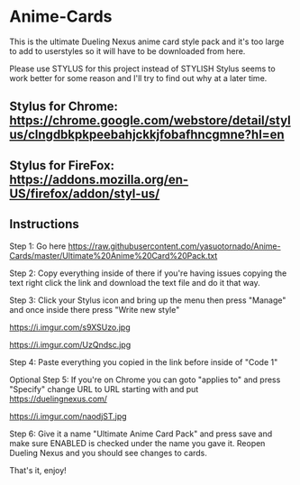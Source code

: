 # Anime-Cards
This is the ultimate Dueling Nexus anime card style pack and it's too large to add to userstyles so it will have to be downloaded from here.

Please use STYLUS for this project instead of STYLISH
Stylus seems to work better for some reason and I'll try to find out why at a later time.

Stylus for Chrome: https://chrome.google.com/webstore/detail/stylus/clngdbkpkpeebahjckkjfobafhncgmne?hl=en
--
Stylus for FireFox: https://addons.mozilla.org/en-US/firefox/addon/styl-us/
--
Instructions
--
Step 1: Go here https://raw.githubusercontent.com/yasuotornado/Anime-Cards/master/Ultimate%20Anime%20Card%20Pack.txt

Step 2: Copy everything inside of there if you're having issues copying the text right click the link and download the text file and do it that way.

Step 3: Click your Stylus icon and bring up the menu then press "Manage" and once inside there press "Write new style"

https://i.imgur.com/s9XSUzo.jpg

https://i.imgur.com/UzQndsc.jpg

Step 4: Paste everything you copied in the link before inside of "Code 1"

Optional
Step 5: If you're on Chrome you can goto "applies to" and press "Specify" change URL to URL starting with and put https://duelingnexus.com/

https://i.imgur.com/naodjST.jpg

Step 6: Give it a name "Ultimate Anime Card Pack" and press save and make sure ENABLED is checked under the name you gave it. Reopen Dueling Nexus and you should see changes to cards.

That's it, enjoy!
